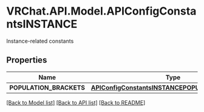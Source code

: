 # VRChat.API.Model.APIConfigConstantsINSTANCE
Instance-related constants

## Properties

Name | Type | Description | Notes
------------ | ------------- | ------------- | -------------
**POPULATION_BRACKETS** | [**APIConfigConstantsINSTANCEPOPULATIONBRACKETS**](APIConfigConstantsINSTANCEPOPULATIONBRACKETS.md) |  | [optional] 

[[Back to Model list]](../README.md#documentation-for-models) [[Back to API list]](../README.md#documentation-for-api-endpoints) [[Back to README]](../README.md)

